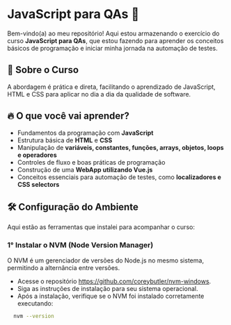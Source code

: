 # JavaScript para QAs 🚀

Bem-vindo(a) ao meu repositório! Aqui estou armazenando o exercício do curso **JavaScript para QAs**, que estou fazendo para aprender os conceitos básicos de programação e iniciar minha jornada na automação de testes.

## 📌 Sobre o Curso

 A abordagem é prática e direta, facilitando o aprendizado de JavaScript, HTML e CSS para aplicar no dia a dia da qualidade de software.

## 🔥 O que você vai aprender?

- Fundamentos da programação com **JavaScript**
- Estrutura básica de **HTML** e **CSS**
- Manipulação de **variáveis, constantes, funções, arrays, objetos, loops e operadores**
- Controles de fluxo e boas práticas de programação
- Construção de uma **WebApp utilizando Vue.js**
- Conceitos essenciais para automação de testes, como **localizadores e CSS selectors**

## 🛠️ Configuração do Ambiente
Aqui estão as ferramentas que instalei para acompanhar o curso:

### 1° Instalar o NVM (Node Version Manager)
O NVM é um gerenciador de versões do Node.js no mesmo sistema, permitindo a alternância entre versões.

- Acesse o repositório https://github.com/coreybutler/nvm-windows.
- Siga as instruções de instalação para seu sistema operacional.
- Após a instalação, verifique se o NVM foi instalado corretamente executando:
```bash
  nvm --version
```
